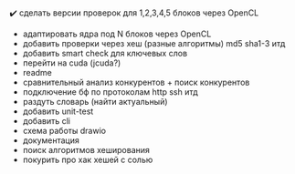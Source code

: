 ✔️ сделать версии проверок для 1,2,3,4,5 блоков через OpenCL
- адаптировать ядра под N блоков через OpenCL
- добавить проверки через хеш (разные алгоритмы) md5 sha1-3 итд
- добавить smart check для ключевых слов
- перейти на cuda (jcuda?)
- readme
- сравнительный анализ конкурентов + поиск конкурентов
- подключение бф по протоколам http ssh итд
- раздуть словарь (найти актуальный)
- добавить unit-test
- добавить cli
- схема работы drawio
- документация
- поиск алгоритмов хеширования
- покурить про хак хешей с солью

